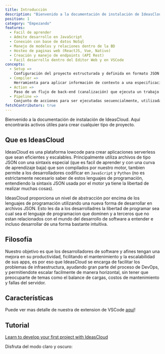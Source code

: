 ```yaml
---
title: Introducción
description: "Bienvenido a la documentación de instalación de IdeasCloud. Aquí encontrarás activos útiles para crear cualquier tipo de proyecto."
position: 1
category: "Empezando"
features:
  - Facil de aprender
  - Admite desarrollo en JavaScript
  - Conexión con base de datos NoSql
  - Manejo de modelos y relaciones dentro de la BD
  - Hosteo de paginas web (ReactJS, Vue, Nativo)
  - Creación y manejo de endpoints (API Rest)
  - Facil desarrollo dentro del Editor Web y en VSCode
concepts:
  - Setup =>
    Configuración del proyecto estructurada y definida en formato JSON.
  - Compiler =>
    Herramienta para aplicar información de contexto a una especificación RAW JSON.
  - Action =>
    Paso de un flujo de back-end (canalización) que ejecuta un trabajo específico, por ejemplo, registrar un elemento en un modelo de base de datos.
  - Pipeline =>
    Conjunto de acciones para ser ejecutadas secuencialmente, utilizadas en componentes de back-end.
fetchContributors: true
---
```


Bienvenido a la documentación de instalación de IdeasCloud. Aquí encontrarás activos útiles para crear cualquier tipo de proyecto.

## Que es IdeasCloud

IdeasCloud es una plataforma lowcode para crear aplicaciones serverless que sean eficientes y escalables. Principalmente utiliza archivos de tipo JSON con una sintaxis especial (que es facil de aprender y con una curva de aprendizaje baja) que son compilados por nuestro motor, tambien permite a los desarrolladores codificar en `JavaScript` y `Python` (no es estrictamente necesario saber de estos lenguajes de programación, entendiendo la sintaxis JSON usada por el motor ya tiene la libertad de realizar muchas cosas).

IdeasCloud proporciona un nivel de abstracción por encima de los lenguajes de programación utilizando una nueva forma de desarrollar en archivos JSON. Esto les da a los desarrolladres la libertad de programar sea cual sea el lenguaje de programacion que dominen y a terceros que no estan relacionados con el mundo del desarrollo de software a entender e incluso desarrollar de una forma bastante intuitiva.

## Filosofía

Nuestro objetivo es que los desarrolladores de software y afines tengan una mejora en su productividad, ficilitando el mantenimiento y la escalabilidad de sus apps, es por eso que IdeasCloud se encarga de facilitar los problemas de infraestructura, ayudando gran parte del proceso de DevOps, y permitiendote escalar facilmente de manera horizontal, sin tener que preocuparte de temas como el balance de cargas, costos de mantenimiento y fallas del servidor.

## Características

<list :items="features"></list>

<alert>

Puede ver mas detalle de nuestra de extension de VSCode [aquí](https://marketplace.visualstudio.com/items?itemName=IdeasCloud.icextension)!

</alert>

## Tutorial

[Learn to develop your first project with IdeasCloud](https://tiare-llanten.medium.com/learn-to-develop-your-first-project-with-ideascloud-25cb7aeaa479)

<p class="flex items-center">Disfruta del modo claro y oscuro:&nbsp;<app-color-switcher class="inline-flex ml-2"></app-color-switcher></p>

<molecules-github-user-list :items="$contributors"></molecules-github-user-list>
